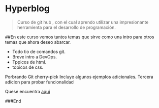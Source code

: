 # Hyperblog
>Curso de git hub , con el cual aprendo  utilizar una impresionante herramienta para el desarrollo de programación.

##En este curso vemos tantos temas que sirve como una intro para otros temas que 
ahora deseo abarcar.
* Todo tio de comandos git.
* Breve intro a DevOps.
* Tppicos de html.
* topicos de css.

Porbrando Git cherry-pick
Incluye algunos ejemplos adicionales.
Tercera adicion para probar funcionalidad

Quese encuentra [aqui](https://platzi.com/clases/1557-git-github/)


###End